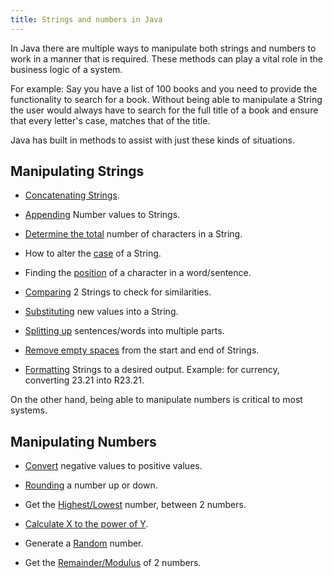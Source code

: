 ```yaml
---
title: Strings and numbers in Java
---
```


In Java there are multiple ways to manipulate both strings and numbers to work in a manner that is required. These methods can play a vital role in the business logic of a system.

For example: Say you have a list of 100 books and you need to provide the functionality to search for a book. Without being able to manipulate a String
the user would always have to search for the full title of a book and ensure that every letter's case, matches that of the title.

Java has built in methods to assist with just these kinds of situations.

## Manipulating Strings
- [Concatenating Strings](https://www.javatpoint.com/string-concatenation-in-java).

- [Appending](https://www.tutorialspoint.com/concatenate-string-to-an-int-value-in-java) Number values to Strings.

- [Determine the total](https://www.javatpoint.com/java-string-length) number of characters in a String.

- How to alter the [case](https://beginnersbook.com/2013/12/java-string-tolowercase-method-example/) of a String. 

- Finding the [position](https://www.tutorialspoint.com/Difference-between-charAt-and-indexOf-in-Java) of a character in a word/sentence.

- [Comparing](https://www.geeksforgeeks.org/compare-two-strings-in-java/) 2 Strings to check for similarities.

- [Substituting](https://www.javatpoint.com/java-string-replace) new values into a String. 

- [Splitting up](https://www.geeksforgeeks.org/split-string-java-examples/) sentences/words into multiple parts.

- [Remove empty spaces](https://www.journaldev.com/33291/java-string-trim-method-examples) from the start and end of Strings.

- [Formatting](https://dzone.com/articles/java-string-format-examples) Strings to a desired output. Example: for currency, converting 23.21 into R23.21.


On the other hand, being able to manipulate numbers is critical to most systems.

## Manipulating Numbers
- [Convert](https://www.tutorialspoint.com/java/lang/math_abs_int.htm) negative values to positive values.

- [Rounding](https://www.javacodex.com/Math-Examples/Floor-and-Ceiling-Example) a number up or down.

- Get the [Highest/Lowest](https://www.geeksforgeeks.org/java-math-max-method-examples/) number, between 2 numbers.

- [Calculate X to the power of Y](https://www.geeksforgeeks.org/math-pow-method-in-java-with-example/).

- Generate a [Random](https://www.geeksforgeeks.org/java-math-random-method-examples/) number.

- Get the [Remainder/Modulus](http://www.cafeaulait.org/course/week2/15.html) of 2 numbers.





